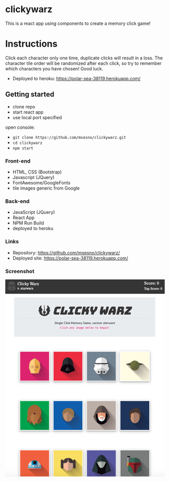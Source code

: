# clickywarz
This is a react app using components to create a memory click game! 

# Instructions
Click each character only one time, duplicate clicks will result in a loss. The character tile order will be randomized after each click, so try to remember which characters you have chosen! Good luck. 
- Deployed to heroku: https://polar-sea-38119.herokuapp.com/

## Getting started
- clone repo
- start react app
- use local port specified

open console: 
- ```git clone https://github.com/msesno/clickywarz.git``` <br>
- ```cd clickywarz``` <br>
- ```npm start```

### Front-end
- HTML, CSS (Bootstrap)
- Javascript (JQuery)
- FontAwesome/GoogleFonts
- tile images generic from Google

### Back-end
- JavaScript (JQuery)
- React App
- NPM Run Build
- deployed to heroku

### Links
- Repository: https://github.com/msesno/clickywarz/
- Deployed site: https://polar-sea-38119.herokuapp.com/

### Screenshot
<img src="ss.png"><br>
